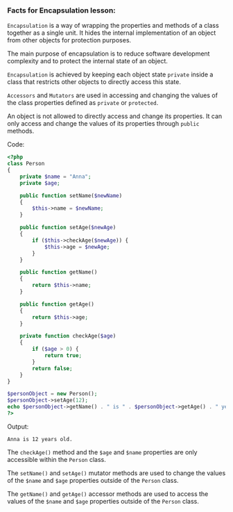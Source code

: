 ### Facts for Encapsulation lesson:

`Encapsulation` is a way of wrapping the properties and methods of a class together as a single unit. It hides the internal implementation of an object from other objects for protection purposes.

The main purpose of encapsulation is to reduce software development complexity and to protect the internal state of an object.
 
`Encapsulation` is achieved by keeping each object state `private` inside a class that restricts other objects to directly access this state.

`Accessors` and `Mutators` are used in accessing and changing the values of the class properties defined as `private` or `protected`.

An object is not allowed to directly access and change its properties. It can only access and change the values of its properties through `public` methods.

Code:

```php
<?php
class Person
{
    private $name = "Anna";
    private $age;

    public function setName($newName)
    {
        $this->name = $newName;
    }

    public function setAge($newAge)
    {
        if ($this->checkAge($newAge)) {
            $this->age = $newAge;
        }
    }

    public function getName()
    {
        return $this->name;
    }

    public function getAge()
    {
        return $this->age;
    }

    private function checkAge($age)
    {
        if ($age > 0) {
            return true;
        }
        return false;
    }
}

$personObject = new Person();
$personObject->setAge(12);
echo $personObject->getName() . " is " . $personObject->getAge() . " years old.";
?>
```

Output:

```
Anna is 12 years old.
```

The `checkAge()` method and the `$age` and `$name` properties are only accessible within the `Person` class.

The `setName()` and `setAge()` mutator methods are used to change the values of the `$name` and `$age` properties outside of the `Person` class.

The `getName()` and `getAge()` accessor methods are used to access the values of the `$name` and `$age` properties outside of the `Person` class.
